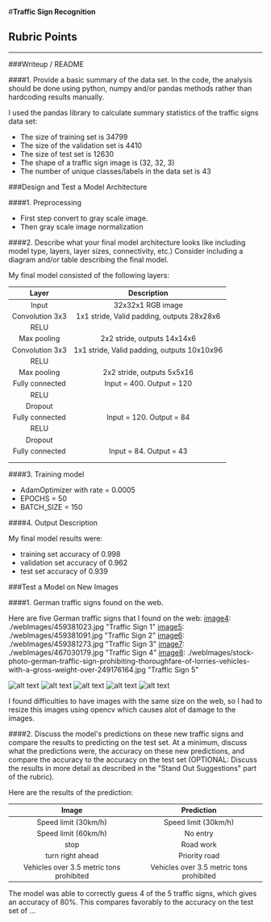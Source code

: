 #**Traffic Sign Recognition** 


[//]: # (Image References)

[image1]: ./examples/visualization.jpg "Visualization"
[image2]: ./examples/grayscale.jpg "Grayscaling"
[image3]: ./examples/random_noise.jpg "Random Noise"
[image4]: ./examples/placeholder.png "Traffic Sign 1"
[image5]: ./examples/placeholder.png "Traffic Sign 2"
[image6]: ./examples/placeholder.png "Traffic Sign 3"
[image7]: ./examples/placeholder.png "Traffic Sign 4"
[image8]: ./examples/placeholder.png "Traffic Sign 5"

## Rubric Points

---
###Writeup / README


####1. Provide a basic summary of the data set. In the code, the analysis should be done using python, numpy and/or pandas methods rather than hardcoding results manually.

I used the pandas library to calculate summary statistics of the traffic
signs data set:

* The size of training set is 34799
* The size of the validation set is 4410
* The size of test set is 12630
* The shape of a traffic sign image is (32, 32, 3) 
* The number of unique classes/labels in the data set is 43


###Design and Test a Model Architecture

####1. Preprocessing

* First step convert to gray scale image.
* Then gray scale image normalization


####2. Describe what your final model architecture looks like including model type, layers, layer sizes, connectivity, etc.) Consider including a diagram and/or table describing the final model.

My final model consisted of the following layers:

| Layer         		|     Description	        					| 
|:---------------------:|:---------------------------------------------:| 
| Input         		| 32x32x1 RGB image   							| 
| Convolution 3x3     	| 1x1 stride, Valid padding, outputs 28x28x6 	|
| RELU					|												|
| Max pooling	      	| 2x2 stride,  outputs 14x14x6 				|
| Convolution 3x3	    | 1x1 stride, Valid padding, outputs 10x10x96 	|
| RELU					|												|
| Max pooling	      	| 2x2 stride,  outputs 5x5x16 				|
| Fully connected		| Input = 400. Output = 120 	|
| RELU					|												|
| Dropout					|											|
| Fully connected		| Input = 120. Output = 84 	|
| RELU					|												|
| Dropout					|											|
| Fully connected		| Input = 84. Output = 43 	|
|						|												|
|						|												|
 


####3. Training model

* AdamOptimizer with rate = 0.0005
* EPOCHS = 50
* BATCH_SIZE = 150


####4. Output Description

My final model results were:

* training set accuracy of 0.998
* validation set accuracy of 0.962 
* test set accuracy of 0.939


###Test a Model on New Images

####1. German traffic signs found on the web.

Here are five German traffic signs that I found on the web:
[image4]: ./webImages/459381023.jpg "Traffic Sign 1"
[image5]: ./webImages/459381091.jpg "Traffic Sign 2"
[image6]: ./webImages/459381273.jpg "Traffic Sign 3"
[image7]: ./webImages/467030179.jpg "Traffic Sign 4"
[image8]: ./webImages/stock-photo-german-traffic-sign-prohibiting-thoroughfare-of-lorries-vehicles-with-a-gross-weight-over-249176164.jpg "Traffic Sign 5"


![alt text][image4]
![alt text][image5]
![alt text][image6] 
![alt text][image7] 
![alt text][image8]


I found difficulties to have images with the same size on the web, so I had to resize this images using opencv which causes alot of damage to the images.

####2. Discuss the model's predictions on these new traffic signs and compare the results to predicting on the test set. At a minimum, discuss what the predictions were, the accuracy on these new predictions, and compare the accuracy to the accuracy on the test set (OPTIONAL: Discuss the results in more detail as described in the "Stand Out Suggestions" part of the rubric).

Here are the results of the prediction:

| Image			        |     Prediction	        					| 
|:---------------------:|:---------------------------------------------:| 
| Speed limit (30km/h)      	| Speed limit (30km/h)   									| 
| Speed limit (60km/h)     	| No entry 										|
| stop				| Road work										|
| turn right ahead	      	| Priority road					 				|
| Vehicles over 3.5 metric tons prohibited			| Vehicles over 3.5 metric tons prohibited      							|


The model was able to correctly guess 4 of the 5 traffic signs, which gives an accuracy of 80%. This compares favorably to the accuracy on the test set of ...


